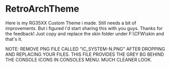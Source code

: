 # RetroArchTheme

Here is my RG35XX Custom Theme i made. Still needs a bit of improvements. But i figured i'd start sharing this with you guys. Thanks for the feedback!
Just copy and replace the skin folder under F:\CFW\skin and that's it.

NOTE: REMOVE PNG FILE CALLED "IC_SYSTEM-N.PNG" AFTER DROPPING AND REPLACING YOUR FILES.
THIS FILE PROVIDES THE GREY BG BEHIND THE CONSOLE ICONS IN CONSOLES MENU. MUCH CLEANER LOOK.
